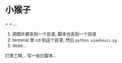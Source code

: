# 小猴子

= = ...

1. 把图片都丢到一个目录, 脚本也丢到一个目录
2. terminal 里 cd 到这个目录, 然后 `python xiaohouzi.py`
3. done...

打黑工啊... 写一些烂脚本...

